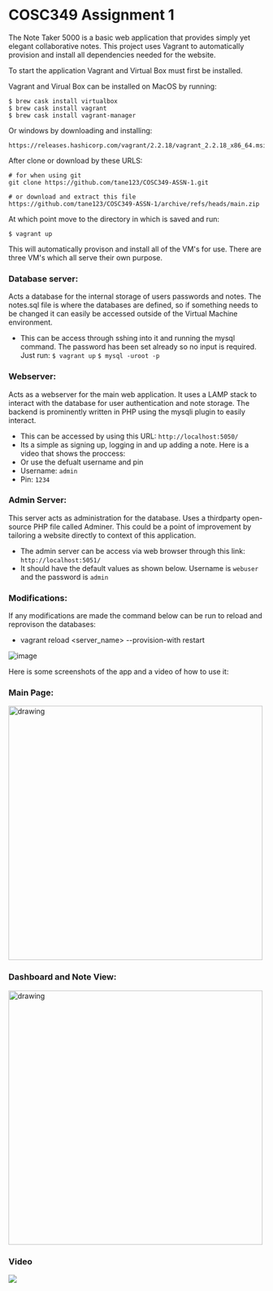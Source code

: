
# COSC349 Assignment 1
The Note Taker 5000 is a basic web application that provides simply yet elegant collaborative notes. This project uses Vagrant to automatically provision and install all dependencies needed for the website. 

To start the application Vagrant and Virtual Box must first be installed. 

Vagrant  and Virual Box can be installed  on MacOS by running:
```
$ brew cask install virtualbox
$ brew cask install vagrant
$ brew cask install vagrant-manager
```
Or windows by downloading and installing:
```
https://releases.hashicorp.com/vagrant/2.2.18/vagrant_2.2.18_x86_64.msi
```

After clone or download by these URLS:
```
# for when using git
git clone https://github.com/tane123/COSC349-ASSN-1.git

# or download and extract this file 
https://github.com/tane123/COSC349-ASSN-1/archive/refs/heads/main.zip
```

At which point move to the directory in which is saved and run:
```
$ vagrant up
```

This will automatically provison and install all of the VM's for use. There are three VM's which all serve their own purpose.

### Database server:  
Acts a database for the internal storage of users passwords and notes. The notes.sql file is where the databases are defined, so if something needs to be changed it can easily be accessed outside of the Virtual Machine environment.

- This can be access through sshing into it and running the mysql command. The password has been set already so no input is required. Just run: 
```$ vagrant up```
```$ mysql -uroot -p ```

### Webserver: 
Acts as a webserver for the main web application. It uses a LAMP stack to interact with the database for user authentication and note storage. The backend is prominently written in PHP using the mysqli plugin to easily interact.

* This can be accessed by using this URL:
```http://localhost:5050/```
* Its a simple as signing up, logging in and up adding a note. Here is a video that shows the proccess:
* Or use the defualt username and pin
* Username: ```admin```
* Pin: ```1234```
	

### Admin Server: 
This server acts as administration for the database. Uses a thirdparty open-source PHP file called Adminer. This could be a point of improvement by tailoring a website directly to context of this application.
* The admin server can be access via web browser through this link:
		```http://localhost:5051/```
* It should have the default values as shown below. Username is ```webuser``` and the password is  ```admin``` 

### Modifications:
If any modifications are made the command below can be run to reload and reprovison the databases:
* vagrant reload <server_name> --provision-with restart


![image](https://user-images.githubusercontent.com/19453292/132167688-af64af3c-7592-4e54-84da-86bdda61913f.png)

Here is some screenshots of the app and a video of how to use it:

### Main Page:
<img src="https://user-images.githubusercontent.com/19453292/132168235-e33ff70a-843c-4250-9c95-37eb8f0dc5e9.png" alt="drawing" width="500"/>

### Dashboard and Note View:
<img src="https://user-images.githubusercontent.com/19453292/132168333-335e52b9-6760-48d7-8e54-2695cec106ce.png" alt="drawing" width="500"/>

### Video
[![](https://res.cloudinary.com/marcomontalbano/image/upload/v1630909380/video_to_markdown/images/youtube--hbHe_6ChSqo-c05b58ac6eb4c4700831b2b3070cd403.jpg)](https://youtu.be/hbHe_6ChSqo "")


